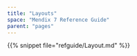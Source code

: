 ```yaml
---
title: "Layouts"
space: "Mendix 7 Reference Guide"
parent: "pages"
---
```

{{% snippet file="refguide/Layout.md" %}}
